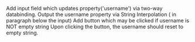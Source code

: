 Add input field which updates property('username') via two-way databinding.
Output the username property via String Interpolation ( in paragraph below the input)
Add button which may be clicked if username is NOT empty string
Upon clicking the button, the username should reset to empty string.
